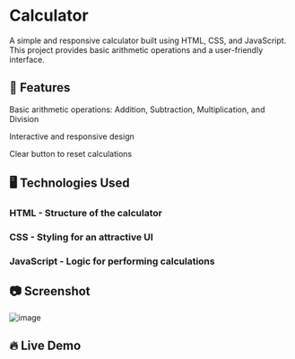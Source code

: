 # Calculator

A simple and responsive calculator built using HTML, CSS, and JavaScript. This project provides basic arithmetic operations and a user-friendly interface.

## 🚀 Features
Basic arithmetic operations: Addition, Subtraction, Multiplication, and Division

Interactive and responsive design

Clear button to reset calculations

## 🖥️ Technologies Used
### HTML - Structure of the calculator

### CSS - Styling for an attractive UI

### JavaScript - Logic for performing calculations

## 📷 Screenshot
![image](https://github.com/user-attachments/assets/f27229fa-7425-4640-a77c-2223a705ab04)

## 🔥 Live Demo
